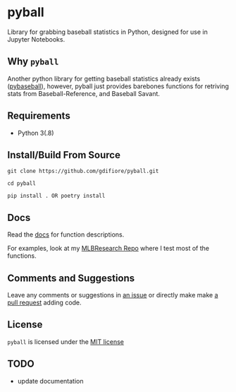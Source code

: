 # pyball

Library for grabbing baseball statistics in Python, designed for use in Jupyter Notebooks.

## Why `pyball`

Another python library for getting baseball statistics already exists ([pybaseball](https://github.com/jldbc/pybaseball)), however, pyball just provides barebones functions for retriving stats from Baseball-Reference, and Baseball Savant.

## Requirements
- Python 3(.8)

## Install/Build From Source
```
git clone https://github.com/gdifiore/pyball.git

cd pyball

pip install . OR poetry install
```

## Docs

Read the [docs](https://gdifiore.github.io/pyball/docs/pyball/index.html) for function descriptions.

For examples, look at my [MLBResearch Repo](https://github.com/gdifiore/MLBResearch/blob/main/Parse_BBRef_Table/bbref_table.ipynb) where I test most of the functions.

## Comments and Suggestions
Leave any comments or suggestions in [an issue](https://github.com/SummitCode/pyball/issues/new) or directly make make [a pull request](https://github.com/SummitCode/pyball/compare) adding code.

## License

`pyball` is licensed under the [MIT license](https://github.com/SummitCode/pyball/blob/master/LICENSE)

## TODO
- update documentation